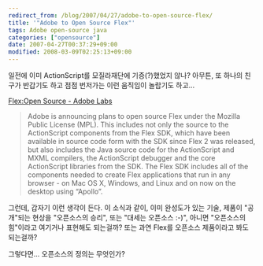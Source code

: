 ```yaml
---
redirect_from: /blog/2007/04/27/adobe-to-open-source-flex/
title: '"Adobe to Open Source Flex"'
tags: Adobe open-source java
categories: ["opensource"]
date: 2007-04-27T00:37:29+09:00
modified: 2008-03-09T02:25:13+09:00
---
```

일전에 이미 ActionScript를 모질라재단에 기증(?)했었지 않나? 아무튼, 또
하나의 친구가 반갑기도 하고 점점 번저가는 이런 움직임이 놀랍기도 하고...

[Flex:Open Source - Adobe Labs](http://labs.adobe.com/wiki/index.php/Flex:Open_Source)

> Adobe is announcing plans to open source Flex under the Mozilla Public License (MPL). This includes not only the source to the ActionScript components from the Flex SDK, which have been available in source code form with the SDK since Flex 2 was released, but also includes the Java source code for the ActionScript and MXML compilers, the ActionScript debugger and the core ActionScript libraries from the SDK. The Flex SDK includes all of the components needed to create Flex applications that run in any browser - on Mac OS X, Windows, and Linux and on now on the desktop using “Apollo”.

그런데, 갑자기 이런 생각이 든다. 이 소식과 같이, 이미 완성도가 있는 기술,
제품이 "공개"되는 현상을 "오픈소스의 승리", 또는 "대세는 오픈소스 :-)",
아니면 "오픈소스의 힘"이라고 여기거나 표현해도 되는걸까? 또는 과연 Flex를
오픈소스 제품이라고 봐도 되는걸까?

그렇다면... 오픈소스의 정의는 무엇인가?
